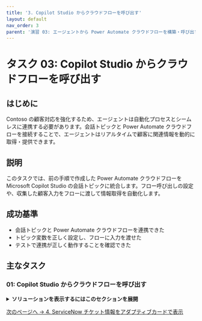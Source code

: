 ```yaml
---
title: '3. Copilot Studio からクラウドフローを呼び出す'
layout: default
nav_order: 3
parent: '演習 03: エージェントから Power Automate クラウドフローを構築・呼び出す'
---
```


# タスク 03: Copilot Studio からクラウドフローを呼び出す

## はじめに

Contoso の顧客対応を強化するため、エージェントは自動化プロセスとシームレスに連携する必要があります。会話トピックと Power Automate クラウドフローを接続することで、エージェントはリアルタイムで顧客に関連情報を動的に取得・提供できます。

## 説明

このタスクでは、前の手順で作成した Power Automate クラウドフローを Microsoft Copilot Studio の会話トピックに統合します。フロー呼び出しの設定や、収集した顧客入力をフローに渡して情報取得を自動化します。

## 成功基準

- 会話トピックと Power Automate クラウドフローを連携できた
- トピック変数を正しく設定し、フローに入力を渡せた
- テストで連携が正しく動作することを確認できた

## 主なタスク

### 01: Copilot Studio からクラウドフローを呼び出す

<details markdown="block"> 
  <summary><strong>ソリューションを表示するにはこのセクションを展開</strong></summary> 

1. Copilot Studio のタブに戻ります。

1. **Save and refresh** ダイアログで **Done** を選択し、作成したフローをリストに反映させます。手動でページをリフレッシュしてもOKです。

	![b84p7yfo.jpg](../../media/b84p7yfo.jpg)

1. 必要に応じて再度 **質問** ノード下の **+** ボタン → **Add an Action** → **Get Ticket Status (@lab.User.FirstName @lab.User.LastName)** フローを選択します。

	![vr59wkix.jpg](../../media/vr59wkix.jpg)

> [!NOTE]
> 新しい **Action** ノードが追加されます。
>
> フローに入力が必要な場合、値の選択を求められます。前手順で作成したフローは **TicketNumber** 入力が必要なので、ユーザーから取得した **TicketNumber** 変数を指定します。

> [!WARNING]
> 作成したフローが表示されない場合は、トピックを **Save** し、ページをリフレッシュして再試行してください。

1. **Power Automate inputs** で **Enter or select a value** のシェブロン **(>)** を選択し、**TicketNumber** 変数を指定します。

	![7rurbsm4.jpg](../../media/7rurbsm4.jpg)
	
> [!NOTE]
> これで Power Automate フローに接続され、Power Automate からの結果が **SNTicketInfo** 変数に出力されます。

> [!IMPORTANT]
> **プロのヒント**: 
> - 統合に遅延が予想される場合は、アクションのプロパティに遅延メッセージを追加します。例: `I'm getting these details for you. Hold on...` 
> - Power Automate でクラウドフローを呼び出して実行する際の遅延を回避するために、Microsoft Copilot Studio で HTTP リクエストやコネクタを直接使用することを検討してください。

1. ServiceNow はインシデントの詳細を **JSON** 形式で返すため、その内容を Copilot Studio がスキーマに基づいて完全に理解できるように解析する必要があります。

	**Action** ノードの下にある **+** ボタンを選択 → **Variable Management** → **Parse value** を選択します。

	![ofxiikp2.jpg](../../media/ofxiikp2.jpg)

> [!NOTE]
> JSON を解析するには、ServiceNow の Rest API Explorer を使用してボディの構造を取得するか、サンプルペイロードからスキーマを取得できます。演習用にサンプルの ServiceNow データを提供しています。

1. **Parse value** の下でシェブロン **(>)** を選択し、**SNTicketInfo** 変数を選択します。

	![aqfnvilc.jpg](../../media/aqfnvilc.jpg)

1. **Data type** でドロップダウンメニューから **From sample data** を選択します。

1. **Get schema from sample JSON** を選択します。

	![s02aculz.jpg](../../media/s02aculz.jpg)

1. 以下のスキーマを貼り付けます。

> [!WARNING]
> 次のコードブロックの **Copy** オプションを使用してコピーし、**Ctrl+V** で貼り付けてください。**Type** を使用しないでください。

```json
{
	"parent": "",
	"made_sla": "true",
	"caused_by": "",
	"watch_list": "",
	"upon_reject": "Cancel all future Tasks",
	"sys_updated_on": "2018-12-12 23:18:55",
	"child_incidents": "0",
	"hold_reason": "",
	"origin_table": "",
	"task_effective_number": "INC0009005",
	"approval_history": "",
	"number": "INC0009005",
	"resolved_by": "",
	"sys_updated_by": "admin",
	"opened_by": "System Administrator",
	"user_input": "",
	"sys_created_on": "2018-08-31 21:35:45",
	"sys_domain": "global",
	"state": "New",
	"route_reason": "",
	"sys_created_by": "admin",
	"knowledge": "false",
	"order": "",
	"calendar_stc": "",
	"closed_at": "",
	"cmdb_ci": "",
	"delivery_plan": "",
	"contract": "",
	"impact": "1 - High",
	"active": "true",
	"work_notes_list": "",
	"business_service": "",
	"business_impact": "",
	"priority": "1 - Critical",
	"sys_domain_path": "/",
	"rfc": "",
	"time_worked": "",
	"expected_start": "",
	"opened_at": "2018-08-31 21:35:21",
	"business_duration": "",
	"group_list": "",
	"work_end": "",
	"caller_id": "David Miller",
	"reopened_time": "",
	"resolved_at": "",
	"approval_set": "",
	"subcategory": "Email",
	"work_notes": "2018-12-12 23:18:42 - System Administrator (Work notes)\nupdated the priority to high based on the criticality of the Incident.\n\n",
	"universal_request": "",
	"short_description": "Email server is down.",
	"correlation_display": "",
	"delivery_task": "",
	"work_start": "",
	"assignment_group": "",
	"additional_assignee_list": "",
	"business_stc": "",
	"cause": "",
	"description": "Unable to send or receive emails.",
	"origin_id": "",
	"calendar_duration": "",
	"close_notes": "",
	"notify": "Do Not Notify",
	"service_offering": "",
	"sys_class_name": "Incident",
	"closed_by": "",
	"follow_up": "",
	"parent_incident": "",
	"sys_id": "ed92e8d173d023002728660c4cf6a7bc",
	"reopened_by": "",
	"incident_state": "New",
	"urgency": "1 - High",
	"problem_id": "",
	"company": "",
	"reassignment_count": "0",
	"activity_due": "2018-12-13 01:18:55",
	"assigned_to": "",
	"severity": "3 - Low",
	"comments": "",
	"approval": "Not Yet Requested",
	"sla_due": "UNKNOWN",
	"comments_and_work_notes": "2018-12-12 23:18:42 - System Administrator (Work notes)\nupdated the priority to high based on the criticality of the Incident.\n\n",
	"due_date": "",
	"sys_mod_count": "3",
	"reopen_count": "0",
	"sys_tags": "",
	"escalation": "Normal",
	"upon_approval": "Proceed to Next Task",
	"correlation_id": "",
	"location": "",
	"category": "Software"
	}
```

1. **Confirm** を選択します。

	![c9nq4vbp.jpg](../../media/c9nq4vbp.jpg)

1. まだ **Parse value** ノード内で、**Save as** の下で **Select a variable** を選択し、**Create a new variable** を選択します。

	![6zeb9407.jpg](../../media/6zeb9407.jpg)

1. 新しい **Var1** 変数を選択し、**Variable name** に `SNTicketInfoParsed` と入力します。

> [!NOTE]
> 変数の型はスキーマに基づいて自動的に設定されます (**record**)。

1. **Parse value** ノードの下に新しい **Message** ノードを追加し、次のメッセージを入力します。

	```
	The status of ticket {Topic.TicketNumber} ({Topic.SNTicketInfoParsed.short_description}) is {Topic.SNTicketInfoParsed.state}.
	```

	![b77703py.jpg](../../media/b77703py.jpg)

> [!IMPORTANT]
> 重要な情報はコマンドバーを使って太字にするか、** で囲んで太字にできます。
>
> Copilot Studio と一部のチャネルでは、シンプルな書式設定のために [Markdown](https://www.markdownguide.org/) がサポートされています。

> [!NOTE]
> 上記のサンプル JSON を参照して、どの値にどのデータが返されるかを確認できます。

1. **Message** ノードの下で **+** ボタンを選択し、**Topic management** → **Go to another topic** を選択し、**End of Conversation** を選択します。

	![sosvnks5.jpg](../../media/sosvnks5.jpg)

1. キャンバスの右上で **Save** を選択してトピックを保存します。

1. **Test your agent** ペインの右上にあるリフレッシュアイコンを選択して新しい会話を開始します。

1. 次のプロンプトを入力してテストします。

    ```
	What is the status of my ticket INC0007001?
	```

    ![3hxzkcsj.jpg](../../media/3hxzkcsj.jpg)

Power Automate クラウドフローと、外部サービスからのリアルタイムデータをユーザーに提供するためにフローを使用する Copilot Studio の新しいトピックを正常に作成しました！
</details>



[次のページへ → 4. ServiceNow チケット情報をアダプティブカードで表示](0304.md)
